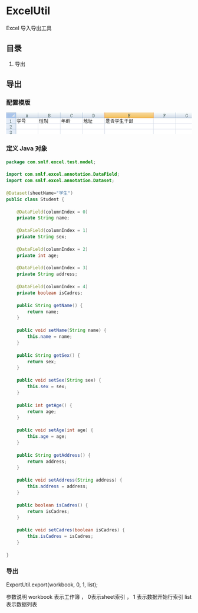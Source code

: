 # ExcelUtil

Excel 导入导出工具

## 目录

1. 导出


## 导出

### 配置模版
![template](image/image_template.png)

### 定义 Java 对象

```java
package com.smlf.excel.test.model;

import com.smlf.excel.annotation.DataField;
import com.smlf.excel.annotation.Dataset;

@Dataset(sheetName="学生")
public class Student {
	
	@DataField(columnIndex = 0)
	private String name;
	
	@DataField(columnIndex = 1)
	private String sex;
	
	@DataField(columnIndex = 2)
	private int age;
	
	@DataField(columnIndex = 3)
	private String address;
	
	@DataField(columnIndex = 4)
	private boolean isCadres;

	public String getName() {
		return name;
	}

	public void setName(String name) {
		this.name = name;
	}

	public String getSex() {
		return sex;
	}

	public void setSex(String sex) {
		this.sex = sex;
	}

	public int getAge() {
		return age;
	}

	public void setAge(int age) {
		this.age = age;
	}

	public String getAddress() {
		return address;
	}

	public void setAddress(String address) {
		this.address = address;
	}

	public boolean isCadres() {
		return isCadres;
	}

	public void setCadres(boolean isCadres) {
		this.isCadres = isCadres;
	}

}


```

### 导出

ExportUtil.export(workbook, 0, 1, list);

参数说明 workbook 表示工作簿 ， 0表示sheet索引 ， 1 表示数据开始行索引 list表示数据列表